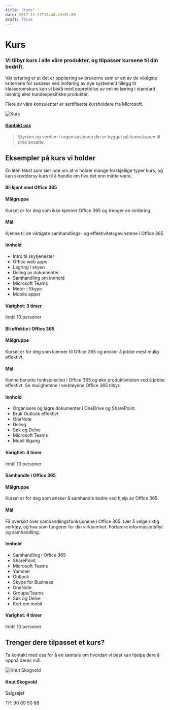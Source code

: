 ```yaml
---
title: "Kurs"
date: 2017-12-11T13:40:43+01:00
draft: false
---
```


<div class="container">
    <div class="row no-gutters">
        <div class="col-md-12 col-lg-6 p-4 mt-4">
            <div class="heading">
                <h1>Kurs</h1>
            </div>
            <h3>Vi tilbyr kurs i alle våre produkter, og tilpasser kursene til din bedrift.</h3> 
            <p>Vår erfaring er at det er opplæring av brukerne som er ett av de viktigste kriteriene for suksess ved innføring av nye systemer.I tillegg til klasseromskurs kan vi bistå med opprettelse av online læring i standard løsning eller kundespesifikke produkter.</p>
            <p>Flere av våre konsulenter er sertifiserte kursholdere fra Microsoft.</p>
        </div>    
        <div class="col-md-12 col-lg-6"><img class="img-fluid" src="/pointtaken/img/teach.jpeg" alt="Kurs" /></div>
    </div>
</div>

<div class="container-fluid bg-white mb-4">
    <div class="row content-menu text-center mx-auto">
        <!-- <div class="col-sm-12 col-md-4"><h4 class="m-0"><a href="#om">Om Kurs</a></h4></div>
        <div class="col-sm-12 col-md-4"><h4 class="m-0"><a href="">Hvorfor oss?</a></h4></div> -->
        <div class="col-sm-12 col-md-4"><h4 class="m-0"><a href="/pointtaken/contact/">Kontakt oss</a></h4></div>
    </div>
</div>

<div class="container" id="referanse">
    <div class="row">
        <div class="col-sm-12 col-md-8 mx-auto mt-5 mb-5">
            <blockquote class="blockquote text-center">
            <p class="mb-0">Styrken og verdien i organisasjonen din er bygget på kunnskapen til dine ansatte.</p>
            </blockquote>
            </div>
        </div>
    </div>
</div>


<div class="jumbotron jumbotron-fluid">
<div id="om" class="container">
    <div class="row justify-content-center">
    <div class=" col-12 heading text-center">
        <h2>Eksempler på kurs vi holder</h2>
        <p class="col-8 mx-auto">En liten tekst som sier noe om at vi holder mange forskjellige typer kurs, og kan skreddersy kurs til å handle om hva det enn måtte være.
    </div>
    <div class="col-lg-4 col-sm-6 bg-white p-4 kurs-card">
        <div class="heading"><h4>Bli kjent med Office 365</h4></div>
        <div class="">
            <h4 class="">Målgruppe</h4>
            <p class="">Kurset er for deg som ikke kjenner Office 365 og trenger en innføring.</p>
            <h4 class="">Mål</h4>
            <p class="">Kjenne til de viktigste samhandlings- og effektivitetsgevinstene i Office 365</p>
            <h4 class="">Innhold</h4>
            <ul class="">
                <li class="">Intro til skytjenester</li>
                <li class="">Office web apps</li>
                <li class="">Lagring i skyen</li>
                <li class="">Deling av dokumenter</li>
                <li class="">Samhandling om innhold</li>
                <li class="">Microsoft Teams</li>
                <li class="">Møter i Skype</li>
                <li class="">Mobile apper</li>
            </ul>
            <h4 class="">Varighet: 3 timer</h4>
            <p class="">Inntil 10 personer</p>                                       
        </div>               
    </div>
    <div class="col-lg-4 col-sm-6 bg-white p-4 kurs-card">
        <div class="heading"><h4>Bli effektiv i Office 365</h4></div>
        <div class="">
            <h4 class="">Målgruppe</h4>
            <p class="">Kurset er for deg som kjenner til Office 365 og ønsker å jobbe mest mulig effektivt.</p>
            <h4 class="">Mål</h4>
            <p class="">Kunne benytte funksjonalitet i Office 365 og øke produktiviteten ved å jobbe effektivt. Se mulighetene i verktøyene Office 365 tilbyr.</p>
            <h4 class="">Innhold</h4>
            <ul class="">
                <li class="">Organisere og lagre dokumenter i OneDrive og SharePoint.</li>
                <li class="">Bruk Outlook effektivt</li>
                <li class="">OneNote</li>
                <li class="">Deling</li>
                <li class="">Søk og Delve</li>
                <li class="">Microsoft Teams</li>
                <li class="">Mobil tilgang</li>
            </ul>
            <h4 class="">Varighet: 4 timer</h4>
            <p class="">Inntil 10 personer</p>    
        </div>                   
    </div>
    <div class="col-lg-4 col-sm-6 bg-white p-4 kurs-card">
        <div class="heading"><h4>Samhandle i Office 365</h4></div>
        <div class="">
            <h4 class="">Målgruppe</h4>
            <p class="">Kurset er for deg som ønsker å samhandle bedre ved hjelp av Office 365.</p>
            <h4 class="">Mål</h4>
            <p class="">Få oversikt over samhandlingsfunksjonene i Office 365. Lær å velge riktig verktøy, og hva som fungerer for din virksomhet. Forbedre informasjonsflyt og samhandling.</p>
            <h4 class="">Innhold</h4>
            <ul class="">
                <li class="">Samhandling i Office 365</li>
                <li class="">SharePoint</li>
                <li class="">Microsoft Teams</li>
                <li class="">Yammer</li>
                <li class="">Outlook</li>
                <li class="">Skype for Business</li>
                <li class="">OneNote</li>
                <li class="">Groups/Teams</li>
                <li class="">Søk og Delve</li>
                <li class="">Kort om mobil</li>
            </ul>
            <h4 class="">Varighet: 4 timer</h4>
            <p class="">Inntil 10 personer</p>                                         
        </div>                   
    </div>        
    </div>
</div>
</div>

<div class="container">
    <div class="row">
        <div class="col-md-12 content-case mt-4 mb-4">
            <div class="row no-gutters">
                <div class="col-md-12 col-lg-6 mx-auto">
                    <div class="heading text-center">
                        <h2>Trenger dere tilpasset et kurs?</h2>
                    </div>
                    <p class="lead">Ta kontakt med oss for å en samtale om hvordan vi best kan hjelpe dere å oppnå deres mål.</p>
                    <div class="card personkort text-center mt-4">
                        <img class="card-img-top img-profil img-round mx-auto" src="../img/people/knut.jpg" alt="Knut Skogvold">
                        <div class="card-body">
                            <h4 class="card-title">Knut Skogvold</h4>
                            <p class="card-subtitle mb-2">Salgssjef</p>
                            <p class="card-text">Tlf: 90 09 50 88</p>
                        </div>
                    </div>
                </div>                          
                </div>
            </div>
        </div>             
    </div>
</div>
